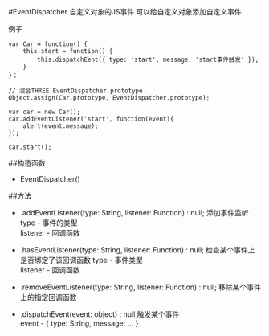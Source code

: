 #EventDispatcher
自定义对象的JS事件
可以给自定义对象添加自定义事件

例子

```
var Car = function() {
	this.start = function() {
		this.dispatchEent({ type: 'start', message: 'start事件触发' });
	}
}；

// 混合THREE.EventDispatcher.prototype
Object.assign(Car.prototype, EventDispatcher.prototype);

var car = new Car();
car.addEventListener('start', function(event){
	alert(event.message);
});
 
car.start();
```

##构造函数
* EventDispatcher()

##方法

* .addEventListener(type: String, listener: Function) : null;
添加事件监听<br/>
type - 事件的类型<br/>
listener - 回调函数

* .hasEventListener(type: String, listener: Function) : null;
检查某个事件上是否绑定了该回调函数
type - 事件类型<br/>
listener - 回调函数

* .removeEventListener(type: String, listener: Function) : null;
移除某个事件上的指定回调函数

* .dispatchEvent(event: object) : null
触发某个事件<br/>
event - { type: String, message: ... }